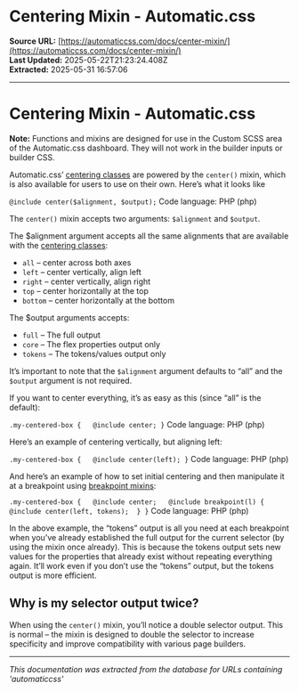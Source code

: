 # Centering Mixin - Automatic.css

**Source URL:** [https://automaticcss.com/docs/center-mixin/](https://automaticcss.com/docs/center-mixin/)  
**Last Updated:** 2025-05-22T21:23:24.408Z  
**Extracted:** 2025-05-31 16:57:06

---

# Centering Mixin - Automatic.css

**Note:** Functions and mixins are designed for use in the Custom SCSS area of the Automatic.css dashboard. They will not work in the builder inputs or builder CSS.

Automatic.css’ [centering classes](https://automaticcss.com/docs/centering-classes/) are powered by the `center()` mixin, which is also available for users to use on their own. Here’s what it looks like

`@include center($alignment, $output);`
Code language: PHP (php)

The `center()` mixin accepts two arguments: `$alignment` and `$output`.

The $alignment argument accepts all the same alignments that are available with the [centering classes](https://automaticcss.com/docs/centering-classes/):

*   `all` – center across both axes
*   `left` – center vertically, align left
*   `right` – center vertically, align right
*   `top` – center horizontally at the top
*   `bottom` – center horizontally at the bottom

The $output arguments accepts:

*   `full` – The full output
*   `core` – The flex properties output only
*   `tokens` – The tokens/values output only

It’s important to note that the `$alignment` argument defaults to “all” and the `$output` argument is not required.

If you want to center everything, it’s as easy as this (since “all” is the default):

`.my-centered-box {   @include center; }`
Code language: PHP (php)

Here’s an example of centering vertically, but aligning left:

`.my-centered-box {   @include center(left); }`
Code language: PHP (php)

And here’s an example of how to set initial centering and then manipulate it at a breakpoint using [breakpoint mixins](https://automaticcss.com/docs/breakpoint-mixins/):

`.my-centered-box {   @include center;   @include breakpoint(l) {    @include center(left, tokens);  } }`
Code language: PHP (php)

In the above example, the “tokens” output is all you need at each breakpoint when you’ve already established the full output for the current selector (by using the mixin once already). This is because the tokens output sets new values for the properties that already exist without repeating everything again. It’ll work even if you don’t use the “tokens” output, but the tokens output is more efficient.

## Why is my selector output twice?

When using the `center()` mixin, you’ll notice a double selector output. This is normal – the mixin is designed to double the selector to increase specificity and improve compatibility with various page builders.

---

*This documentation was extracted from the database for URLs containing 'automaticcss'*
